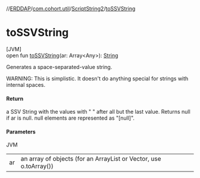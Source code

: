 //[ERDDAP](../../../index.md)/[com.cohort.util](../index.md)/[ScriptString2](index.md)/[toSSVString](to-s-s-v-string.md)

# toSSVString

[JVM]\
open fun [toSSVString](to-s-s-v-string.md)(ar: Array&lt;Any&gt;): [String](https://docs.oracle.com/en/java/javase/17/docs/api/java.base/java/lang/String.html)

Generates a space-separated-value string. 

WARNING: This is simplistic. It doesn't do anything special for strings with internal spaces.

#### Return

a SSV String with the values with &quot; &quot; after all but the last value. Returns null if ar is null. null elements are represented as &quot;[null]&quot;.

#### Parameters

JVM

| | |
|---|---|
| ar | an array of objects (for an ArrayList or Vector, use o.toArray()) |